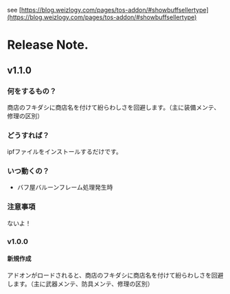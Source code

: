 see [https://blog.weizlogy.com/pages/tos-addon/#showbuffsellertype](https://blog.weizlogy.com/pages/tos-addon/#showbuffsellertype)

# Release Note.

## v1.1.0

### 何をするもの？

商店のフキダシに商店名を付けて紛らわしさを回避します。（主に装備メンテ、修理の区別）

### どうすれば？

ipfファイルをインストールするだけです。

### いつ動くの？

- バフ屋バルーンフレーム処理発生時

### 注意事項

ないよ！

### v1.0.0

#### 新規作成

アドオンがロードされると、商店のフキダシに商店名を付けて紛らわしさを回避します。（主に武器メンテ、防具メンテ、修理の区別）

